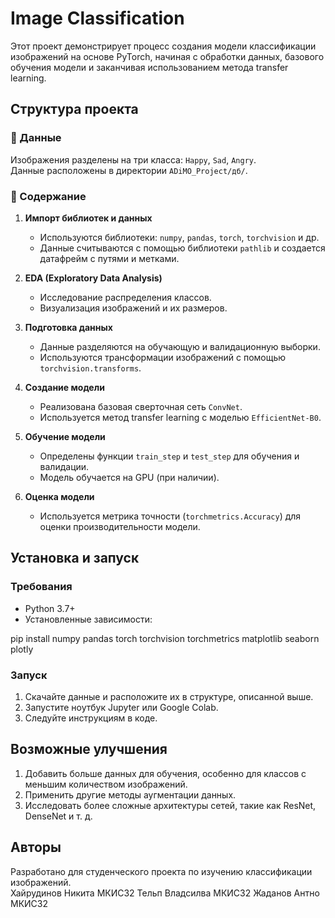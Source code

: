 # Image Classification

Этот проект демонстрирует процесс создания модели классификации изображений на основе PyTorch, начиная с обработки данных, базового обучения модели и заканчивая использованием метода transfer learning.

## Структура проекта

### 📂 Данные
Изображения разделены на три класса: `Happy`, `Sad`, `Angry`.  
Данные расположены в директории `ADiMO_Project/дб/`.

### 📜 Содержание
1. **Импорт библиотек и данных**  
   - Используются библиотеки: `numpy`, `pandas`, `torch`, `torchvision` и др.
   - Данные считываются с помощью библиотеки `pathlib` и создается датафрейм с путями и метками.  

2. **EDA (Exploratory Data Analysis)**  
   - Исследование распределения классов.  
   - Визуализация изображений и их размеров.  

3. **Подготовка данных**  
   - Данные разделяются на обучающую и валидационную выборки.  
   - Используются трансформации изображений с помощью `torchvision.transforms`.  

4. **Создание модели**  
   - Реализована базовая сверточная сеть `ConvNet`.  
   - Используется метод transfer learning с моделью `EfficientNet-B0`.  

5. **Обучение модели**  
   - Определены функции `train_step` и `test_step` для обучения и валидации.  
   - Модель обучается на GPU (при наличии).  

6. **Оценка модели**  
   - Используется метрика точности (`torchmetrics.Accuracy`) для оценки производительности модели.  

## Установка и запуск

### Требования
- Python 3.7+
- Установленные зависимости:

pip install numpy pandas torch torchvision torchmetrics matplotlib seaborn plotly


### Запуск
1. Скачайте данные и расположите их в структуре, описанной выше.
2. Запустите ноутбук Jupyter или Google Colab.
3. Следуйте инструкциям в коде.


## Возможные улучшения
1. Добавить больше данных для обучения, особенно для классов с меньшим количеством изображений.  
2. Применить другие методы аугментации данных.  
3. Исследовать более сложные архитектуры сетей, такие как ResNet, DenseNet и т. д.  


## Авторы
Разработано для студенческого проекта по изучению классификации изображений.  
Хайрудинов Никита МКИС32
Тельп Владсилва МКИС32
Жаданов Антно МКИС32


